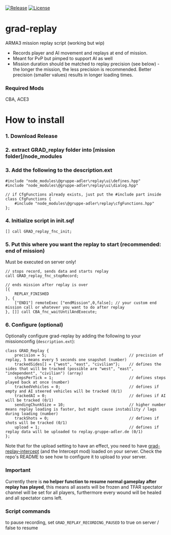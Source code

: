 [![Release](https://img.shields.io/github/release/gruppe-adler/grad-replay.svg)](https://github.com/gruppe-adler/grad-replay/release)
[![License](https://img.shields.io/github/license/gruppe-adler/grad-replay.svg)](https://github.com/gruppe-adler/grad-replay/license)

# grad-replay
ARMA3 mission replay script (working but wip)
* Records player and AI movement and replays at end of mission.
* Meant for PvP but pimped to support AI as well
* Mission duration should be matched to replay precision (see below) - the longer the mission, the less precision is recommended. Better precision (smaller values) results in longer loading times.

### Required Mods
CBA, ACE3

# How to install
### 1. Download Release
### 2. extract GRAD_replay folder into [mission folder]/node_modules
### 3. Add the following to the description.ext

```
#include "node_modules\@gruppe-adler\replay\ui\defines.hpp"
#include "node_modules\@gruppe-adler\replay\ui\dialog.hpp"
```

```
// if CfgFunctions already exists, just put the #include part inside
class CfgFunctions {
    #include "node_modules\@gruppe-adler\replay\cfgFunctions.hpp"
};
```

### 4. Initialize script in init.sqf
`[] call GRAD_replay_fnc_init;`

### 5. Put this where you want the replay to start (recommended: end of mission)
Must be executed on server only!
```
// stops record, sends data and starts replay
call GRAD_replay_fnc_stopRecord;

// ends mission after replay is over
[{
    REPLAY_FINISHED
}, {
    ["END1"] remoteExec ["endMission",0,false]; // your custom end mission call or whatever you want to do after replay
}, []] call CBA_fnc_waitUntilAndExecute;
```

### 6. Configure (optional)
Optionally configure grad-replay by adding the following to your missionconfig (`description.ext`):

```
class GRAD_Replay {
    precision = 5;                                    // precision of replay, 5 means every 5 seconds one snapshot (number)
    trackedSides[] = {"west", "east", "civilian"};    // defines the sides that will be tracked (possible are "west", "east", "independent", "civilian") (array)
    stepsPerTick = 1;                                 // defines steps played back at once (number)
    trackedVehicles = 0;                              // defines if empty and AI steered vehicles will be tracked (0/1)
    trackedAI = 0;                                    // defines if AI will be tracked (0/1)
    sendingChunkSize = 10;                            // higher number means replay loading is faster, but might cause instability / lags during loading (number)
    trackShots = 0;                                   // defines if shots will be tracked (0/1)
    upload = 1;                                       // defines if replay data will be uploaded to replay.gruppe-adler.de (0/1)
};
```

Note that for the upload setting to have an effect, you need to have [grad-replay-intercept](https://github.com/gruppe-adler/grad_replay_intercept) (and the Intercept mod) loaded on your server. Check the repo's README to see how to configure it to upload to your server.

### Important
Currently there is **no helper function to resume normal gameplay after replay has played**, this means all assets will be frozen and TFAR spectator channel will be set for all players, furthermore every wound will be healed and all spectator cams left.

### Script commands
to pause recording, set `GRAD_REPLAY_RECORDING_PAUSED` to true on server / false to resume
